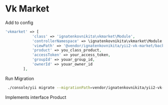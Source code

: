 # Vk Market


Add to config
```php
'vkmarket' => [
            'class' => 'ignatenkovnikita\vkmarket\Module',
            'controllerNamespace' => \ignatenkovnikita\vkmarket\Module::backendControllerNamespace(),
            'viewPath' => '@vendor/ignatenkovnikita/yii2-vk-market/backend/views',
            'product' => you_class_product,
            'accessToken' => your_access_token,
            'groupId' => youar_group_id,
            'ownerId' => youar_owner_id
        ],
```

Run Migration
```bash
 ./console/yii migrate --migrationPath=vendor/ignatenkovnikita/yii2-vk-market/migrations/
```


Implements interface Product